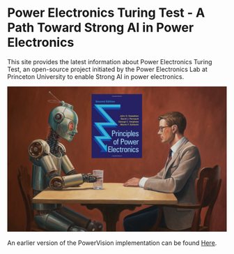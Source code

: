 # Power Electronics Turing Test - A Path Toward Strong AI in Power Electronics

This site provides the latest information about Power Electronics Turing Test, an open-source project initiated by the Power Electronics Lab at Princeton University to enable Strong AI in power electronics.

<img src="image/turing.png" width="800">

An earlier version of the PowerVision implementation can be found [Here](https://github.com/dc2326/PowerVision).
